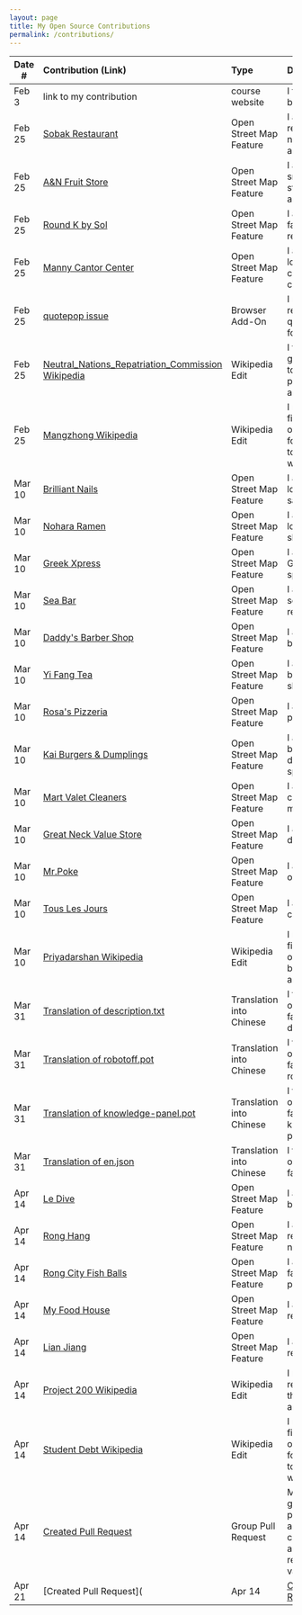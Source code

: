 ```yaml
---
layout: page
title: My Open Source Contributions
permalink: /contributions/
---
```


<!--
Type of the contribution should be "Wikipedia edit", "OpenStreet Map feature", "Documentation", "Course website", "Blog",
"Browser Add-on", etc.

The description should include a brief summary of what you did.

The link should bring us to a public page that shows your contribution. 

Replace the first row with your own contribution. 

-->





| Date #       | Contribution (Link)  | Type  | Description |
|---|:---|:---|:---|
| Feb 3   | link to my contribution    | course website    |   I fixed a broken link.    |
| Feb 25  | [Sobak Restaurant](https://www.openstreetmap.org/changeset/147912588#map=19/40.71494/-73.99163) | Open Street Map Feature |   I added a restaurant near my apartment   |
| Feb 25   |  [A&N Fruit Store](https://www.openstreetmap.org/changeset/147912645#map=19/40.71464/-73.99047)   | Open Street Map Feature   | I added a smoothie store near my aptment     |
| Feb 25   | [Round K by Sol](https://www.openstreetmap.org/changeset/147912691#map=19/40.71514/-73.99313)   | Open Street Map Feature   | I added my favorite restaurant    |
| Feb 25   | [Manny Cantor Center](https://www.openstreetmap.org/changeset/147912736#map=19/40.71409/-73.98841)   | Open Street Map Feature   | I added my local community center |
| Feb 25   | [quotepop issue](https://github.com/ossd-s24/quotepop/issues/2)   |  Browser Add-On  | I raised issue regarding quotepop's forking |
| Feb 25   | [Neutral_Nations_Repatriation_Commission Wikipedia](https://en.wikipedia.org/w/index.php?title=Neutral_Nations_Repatriation_Commission&oldid=1210317899)   | Wikipedia Edit  | I fixed grammar and tone in certain parts of the article |
| Feb 25   | [Mangzhong Wikipedia](https://en.wikipedia.org/w/index.php?title=Mangzhong&oldid=1210319927)   | Wikipedia Edit   | I rewrote the first portion in order to follow the tone of wikipedia|
| Mar 10   | [Brilliant Nails](https://www.openstreetmap.org/node/11711712433)   | Open Street Map Feature | I added my local nail salon
| Mar 10   | [Nohara Ramen](https://www.openstreetmap.org/node/11711712434)   | Open Street Map Feature | I added my local ramen shop 
| Mar 10   | [Greek Xpress](https://www.openstreetmap.org/node/8783479995)   | Open Street Map Feature | I added my Greek Gyro spot near me
| Mar 10   | [Sea Bar](https://www.openstreetmap.org/node/8783485210)   | Open Street Map Feature | I added seafood restaurant
| Mar 10   | [Daddy's Barber Shop](https://www.openstreetmap.org/node/8783487384)   | Open Street Map Feature | I added local barber shop
| Mar 10   | [Yi Fang Tea](https://www.openstreetmap.org/node/8783488498)   | Open Street Map Feature | I added chain bubble tea shop
| Mar 10   | [Rosa's Pizzeria](https://www.openstreetmap.org/node/8783495180)   | Open Street Map Feature | I added chain pizza shop
| Mar 10   | [Kai Burgers & Dumplings](https://www.openstreetmap.org/node/8783496708)   | Open Street Map Feature | I added burgers and dumplings spot
| Mar 10   | [Mart Valet Cleaners](https://www.openstreetmap.org/node/8783505908)   | Open Street Map Feature | I added valet cleaners near me
| Mar 10   | [Great Neck Value Store](https://www.openstreetmap.org/node/8783506466)   | Open Street Map Feature | I added local discount store
| Mar 10   | [Mr.Poke](https://www.openstreetmap.org/node/8783508189)   | Open Street Map Feature | I added my old workplace
| Mar 10   | [Tous Les Jours](https://www.openstreetmap.org/node/8783509272)   | Open Street Map Feature | I added local chain bakery
| Mar 10   | [Priyadarshan Wikipedia](https://en.wikipedia.org/w/index.php?title=Priyadarshan&oldid=1213016623)   | Wikipedia Edit   | I rewrote the first portion in order to have better tone and grammer
| Mar 31   | [Translation of description.txt](https://crowdin.com/editor/openfoodfacts/3447/en-zhcn?view=comfortable&filter=basic&value=0)   | Translation into Chinese | I translated open food fact's description.txt
| Mar 31   | [Translation of robotoff.pot](https://crowdin.com/editor/openfoodfacts/3469/en-zhcn?view=comfortable&filter=basic&value=0#244523)   | Translation into Chinese | I translated open food fact's robotoff.pot
| Mar 31   | [Translation of knowledge-panel.pot](https://crowdin.com/editor/openfoodfacts/3479/en-zhcn?view=comfortable&filter=basic&value=0)   | Translation into Chinese | I translated open food fact's knowledge-panel.pot
| Mar 31   | [Translation of en.json](https://crowdin.com/editor/openfoodfacts/3544/en-zhcn?view=comfortable&filter=basic&value=0)   | Translation into Chinese | I translated open food fact's en.json
| Apr 14   | [Le Dive](https://www.openstreetmap.org/node/8783508189)   | Open Street Map Feature | I added local bar I frequent
| Apr 14   | [Rong Hang](https://www.openstreetmap.org/changeset/150011611)   | Open Street Map Feature | I added local restaurant near me
| Apr 14   | [Rong City Fish Balls](https://www.openstreetmap.org/changeset/150011664)   | Open Street Map Feature | I added my favorite snack place
| Apr 14   | [My Food House](https://www.openstreetmap.org/changeset/150011701)   | Open Street Map Feature | I added local restaurant
| Apr 14   | [Lian Jiang](https://www.openstreetmap.org/changeset/150011729#map=18/40.71530/-73.99295)   | Open Street Map Feature | I added local restaurant
| Apr 14   | [Project 200 Wikipedia](https://en.wikipedia.org/w/index.php?title=Project_200&oldid=1218960620)   | Wikipedia Edit | I rewrote and restructured the entire artice
| Apr 14   | [Student Debt Wikipedia](https://en.wikipedia.org/w/index.php?title=Student_debt&oldid=1218959143)   | Wikipedia Edit | I rewrote the first portion in order to follow the tone of wikipedia
| Apr 14   | [Created Pull Request](https://github.com/openfoodfacts/openfoodfacts-server/pull/10129#issue-2242331729)   | Group Pull Request | Me and my group open pull request to add a check_quality api service for real-time data validation
| Apr 21   | [Created Pull Request](| Apr 14   | [Created Pull Request](https://github.com/openfoodfacts/openfoodfacts-server/pull/10129#issue-2242331729) | Class Website Edit | Fixed a small typo on the class website

